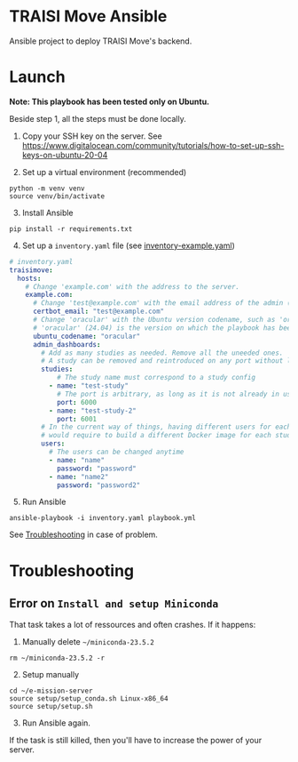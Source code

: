 # TRAISI Move Ansible
Ansible project to deploy TRAISI Move's backend.

# Launch
**Note: This playbook has been tested only on Ubuntu.**

Beside step 1, all the steps must be done locally.

1. Copy your SSH key on the server.
See https://www.digitalocean.com/community/tutorials/how-to-set-up-ssh-keys-on-ubuntu-20-04

2. Set up a virtual environment (recommended)
``` shell
python -m venv venv
source venv/bin/activate
```

3. Install Ansible
``` shell
pip install -r requirements.txt
```

4. Set up a `inventory.yaml` file (see [inventory-example.yaml](./inventory-example.yaml))
``` yaml
# inventory.yaml
traisimove:
  hosts:
    # Change 'example.com' with the address to the server.
    example.com:
      # Change 'test@example.com' with the email address of the admin (used by certbot).
      certbot_email: "test@example.com"
      # Change 'oracular' with the Ubuntu version codename, such as 'oracular' or 'focal'
      # 'oracular' (24.04) is the version on which the playbook has been tested.
      ubuntu_codename: "oracular"
      admin_dashboards:
        # Add as many studies as needed. Remove all the uneeded ones.
        # A study can be removed and reintroduced on any port without losing data.
        studies:
            # The study name must correspond to a study config
          - name: "test-study"
            # The port is arbitrary, as long as it is not already in use
            port: 6000
          - name: "test-study-2"
            port: 6001
        # In the current way of things, having different users for each study
        # would require to build a different Docker image for each study.
        users:
          # The users can be changed anytime
          - name: "name"
            password: "password"
          - name: "name2"
            password: "password2"
```

5. Run Ansible
``` shell
ansible-playbook -i inventory.yaml playbook.yml
```
See [Troubleshooting](#troubleshooting) in case of problem.

# Troubleshooting
## Error on `Install and setup Miniconda`
That task takes a lot of ressources and often crashes. If it happens:
1. Manually delete `~/miniconda-23.5.2`
```shell
rm ~/miniconda-23.5.2 -r
```
2. Setup manually
``` shell
cd ~/e-mission-server
source setup/setup_conda.sh Linux-x86_64
source setup/setup.sh
```
3. Run Ansible again.

If the task is still killed, then you'll have to increase the power of your server.
